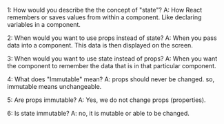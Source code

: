 1:  How would you describe the the concept of "state"?
A:  How React remembers or saves values from within a component. Like declaring variables in a component.

2:  When would you want to use props instead of state?
A:  When you pass data into a component. This data is then displayed on the screen.

3:  When would you want to use state instead of props?
A:  When you want the component to remember the data that is in that particular component.

4:  What does "Immutable" mean? 
A:  props should never be changed. so, immutable means unchangeable.

5:  Are props immutable?
A:  Yes, we do not change props (properties).

6:  Is state immutable?
A:  no, it is mutable or able to be changed.